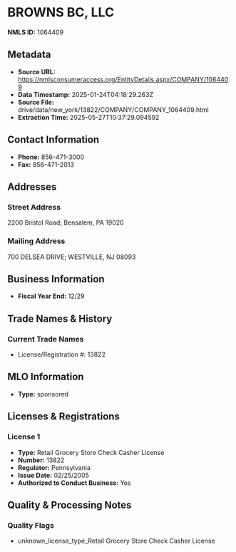 # BROWNS BC, LLC

**NMLS ID:** 1064409

## Metadata
- **Source URL:** https://nmlsconsumeraccess.org/EntityDetails.aspx/COMPANY/1064409
- **Data Timestamp:** 2025-01-24T04:18:29.263Z
- **Source File:** drive/data/new_york/13822/COMPANY/COMPANY_1064409.html
- **Extraction Time:** 2025-05-27T10:37:29.094592

## Contact Information
- **Phone:** 856-471-3000
- **Fax:** 856-471-2013

## Addresses
### Street Address
2200 Bristol Road; Bensalem, PA 19020

### Mailing Address
700 DELSEA DRIVE; WESTVILLE, NJ 08093

## Business Information
- **Fiscal Year End:** 12/29

## Trade Names & History
### Current Trade Names
- License/Registration #: 13822

## MLO Information
- **Type:** sponsored

## Licenses & Registrations

### License 1
- **Type:** Retail Grocery Store Check Casher License
- **Number:** 13822
- **Regulator:** Pennsylvania
- **Issue Date:** 02/25/2005
- **Authorized to Conduct Business:** Yes

## Quality & Processing Notes
### Quality Flags
- unknown_license_type_Retail Grocery Store Check Casher License
